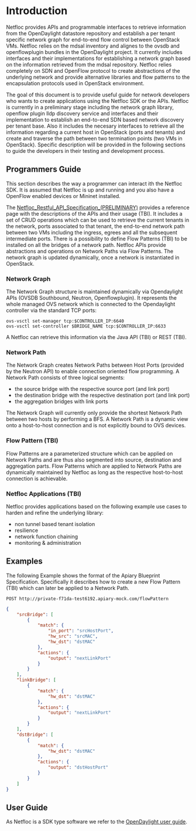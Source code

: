 # Introduction
Netfloc provides APIs and programmable interfaces to retrieve information from the OpenDaylight datastore repository and establish a per tenant specific network graph for end-to-end flow control between OpenStack VMs. Netfloc relies on the mdsal inventory and alignes to the ovsdb and openflowplugin bundles in the OpenDaylight project. It currently includes interfaces and their implementations for establishing a network graph based on the information retrieved from the mdsal repository. Netfloc relies completely on SDN and OpenFlow protocol to create abstractions of the underlying network and provide alternative libraries and flow patterns to the encapsulation protocols used in OpenStack environment. 

The goal of this document is to provide useful guide for network developers who wants to create applications using the Netfloc SDK or the APIs. Netfloc is currently in a preliminary stage including the network graph library, openflow plugin lldp discovery service and interfaces and their implementation to establish an end-to-end SDN based network discovery per tenant base. Also it includes the necesary interfaces to retrieve all the information regarding a current host in OpenStack (ports and tenants) and create and traverse the path between two termination points (two VMs in OpenStack). Specific description will be provided in the following sections to guide the developers in their testing and development process.


## Programmers Guide
This section describes the way a programmer can interact ith the Netfloc SDK. It is assumed that Netfloc is up and running and you also have a OpenFlow enabled devices or Mininet installed.

The [Netfloc_Restful_API_Specification_(PRELIMINARY)](./docs/netfloc_api_spec/netfloc.pdf) provides a reference page with the descriptions of the APIs and their usage (TBI). It includes a set of CRUD operations which 
can be used to retrieve the current tenants in the network, ports associated to that tenant, the end-to-end network path between two VMs including the ingress, egrees and all the subsequent intermediate ports. There is a possibility to define Flow Patterns (TBI) to be installed on all the bridges of a network path. Netfloc APIs provide abstractions and operations on Network Paths via Flow Patterns. The network graph is updated dynamically, once a network is instantiated in OpenStack.

### Network Graph
The Network Graph structure is maintained dynamically via Opendaylight APIs (OVSDB Southbound, Neutron, Openflowplugin). It represents the whole managed OVS network which is connected to the Opendaylight controller via the standard TCP ports:

```
ovs-vsctl set-manager tcp:$CONTROLLER_IP:6640
ovs-vsctl set-controller $BRIDGE_NAME tcp:$CONTROLLER_IP:6633
```
A Netfloc can retrieve this information via the Java API (TBI) or REST (TBI).

### Network Path
The Network Graph creates Network Paths between Host Ports (provided by the Neutron API) to enable connection oriented flow programming. A Network Path consists of three logical segments:

- the source bridge with the respective source port (and link port)
- the destination bridge with the respective destination port (and link port)
- the aggregation bridges with link ports

The Network Graph will currently only provide the shortest Network Path between two hosts by performing a BFS. A Network Path is a dynamic view onto a host-to-host connection and is not explicitly bound to OVS devices.

### Flow Pattern (TBI)

Flow Patterns are a parameterized structure which can be applied on Network Paths and are thus also segmented into source, destination and aggregation parts. Flow Patterns which are applied to Network Paths are dynamically maintained by Netfloc as long as the respective host-to-host connection is achievable.

### Netfloc Applications (TBI)

Netfloc provides applications based on the following example use cases to harden and refine the underlying library:

- non tunnel based tenant isolation
- resilience
- network function chaining
- monitoring & administration 

## Examples

The following Example shows the format of the Apiary Blueprint Specification. Specifically it describes how to create a new Flow Pattern (TBI) which can later be applied to a Network Path.

```
POST http://private-f71da-test6192.apiary-mock.com/flowPattern
```

```JSON
{
    "srcBridge": [
        {
            "match": {
                "in_port": "srcHostPort",
                "hw_src": "srcMAC",
                "hw_dst": "dstMAC"
            },
            "actions": {
                "output": "nextLinkPort"
            }
        }
    ],
    "linkBridge": [
        {
            "match": {
                "hw_dst": "dstMAC"
            },
            "actions": {
                "output": "nextLinkPort"
            }
        }
    ],
    "dstBridge": [
        {
            "match": {
                "hw_dst": "dstMAC"
            },
            "actions": {
                "output": "dstHostPort"
            }
        }
    ]
}
```

## User Guide

As Netfloc is a SDK type software we refer to the [OpenDaylight user guide](https://www.opendaylight.org/sites/opendaylight/files/bk-user-guide.pdf).
